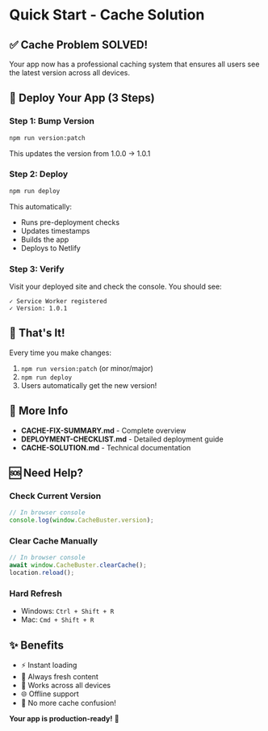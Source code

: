 # Quick Start - Cache Solution

## ✅ Cache Problem SOLVED!

Your app now has a professional caching system that ensures all users see the latest version across all devices.

## 🚀 Deploy Your App (3 Steps)

### Step 1: Bump Version
```bash
npm run version:patch
```
This updates the version from 1.0.0 → 1.0.1

### Step 2: Deploy
```bash
npm run deploy
```
This automatically:
- Runs pre-deployment checks
- Updates timestamps
- Builds the app
- Deploys to Netlify

### Step 3: Verify
Visit your deployed site and check the console. You should see:
```
✓ Service Worker registered
✓ Version: 1.0.1
```

## 🎯 That's It!

Every time you make changes:
1. `npm run version:patch` (or minor/major)
2. `npm run deploy`
3. Users automatically get the new version!

## 📖 More Info

- **CACHE-FIX-SUMMARY.md** - Complete overview
- **DEPLOYMENT-CHECKLIST.md** - Detailed deployment guide
- **CACHE-SOLUTION.md** - Technical documentation

## 🆘 Need Help?

### Check Current Version
```javascript
// In browser console
console.log(window.CacheBuster.version);
```

### Clear Cache Manually
```javascript
// In browser console
await window.CacheBuster.clearCache();
location.reload();
```

### Hard Refresh
- Windows: `Ctrl + Shift + R`
- Mac: `Cmd + Shift + R`

## ✨ Benefits

- ⚡ Instant loading
- 🔄 Always fresh content
- 📱 Works across all devices
- 🌐 Offline support
- 🎯 No more cache confusion!

**Your app is production-ready!** 🎉
